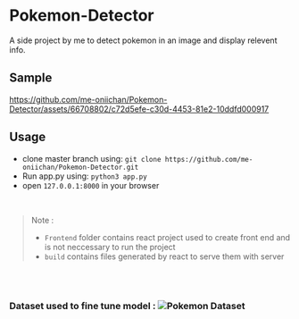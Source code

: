 # Pokemon-Detector

A side project by me to detect pokemon in an image and display relevent info.

## Sample 
https://github.com/me-oniichan/Pokemon-Detector/assets/66708802/c72d5efe-c30d-4453-81e2-10ddfd000917


## Usage
- clone master branch using: ``` git clone https://github.com/me-oniichan/Pokemon-Detector.git ```
- Run app.py using: ```python3 app.py```
- open  ```127.0.0.1:8000``` in your browser

<br>

> Note : 
> - `Frontend` folder contains react project used to create front end and is not neccessary to run the project
>- `build` contains files generated by react to serve them with server

<br>
<br>

### Dataset used to fine tune model : ![Pokemon Dataset](https://drive.google.com/file/d/1wH5XZREtXDEBTbYTce5EuMV3rW_9Q4vC/view?usp=sharing)
